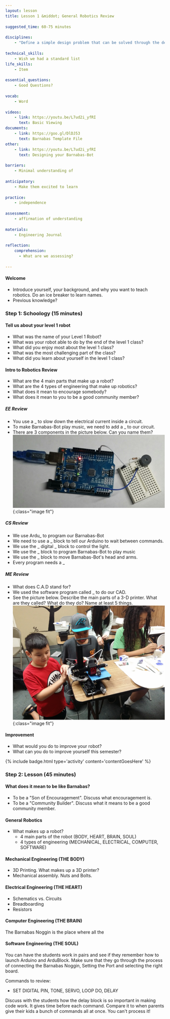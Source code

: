 ```yaml
---
layout: lesson
title: Lesson 1 &middot; General Robotics Review

suggested_time: 60-75 minutes  

disciplines:
    - "Define a simple design problem that can be solved through the development of an object, tool, process, or system and includes several criteria for success and constraints on materials, time, or cost. (3-5-ETS1-1)"

technical_skills:
    - Wish we had a standard list
life_skills:
    - Item

essential_questions: 
    - Good Questions?

vocab:
    - Word

videos:
    - link: https://youtu.be/L7ud2i_yfRI
      text: Basic Viewing 
documents:
    - link: https://goo.gl/DlDJ53
      text: Barnabas Template File
other:
    - link: https://youtu.be/L7ud2i_yfRI
      text: Designing your Barnabas-Bot

barriers: 
    - Minimal understanding of 

anticipatory:
    - Make them excited to learn

practice:
    - independence

assessment:
    - affirmation of understanding

materials:
    - Engineering Journal

reflection:
    comprehension:
      - What are we assessing?

---
```


#### Welcome
   * Introduce yourself, your background, and why you want to teach robotics. Do an ice breaker to learn names.
   * Previous knowledge?  

### Step 1: Schoology (15 minutes) 
#### Tell us about your level 1 robot
- What was the name of your Level 1 Robot?
- What was your robot able to do by the end of the level 1 class?
- What did you enjoy most about the level 1 class?
- What was the most challenging part of the class?
- What did you learn about yourself in the level 1 class? 

#### Intro to Robotics Review
- What are the 4 main parts that make up a robot?
- What are the 4 types of engineering that make up robotics? 
- What does it mean to encourage somebody?
- What does it mean to you to be a good community member?

##### EE Review
- You use a _ to slow down the electrical current inside a circuit.
- To make Barnabas-Bot play music, we need to add a _ to our circuit.
- There are 3 components in the picture below.  Can you name them?
![fig 1.1](fig-1_1.jpg){:class="image fit"}

##### CS Review
- We use Ardu_ to program our Barnabas-Bot
- We need to use a _ block to tell our Arduino to wait between commands.
- We use the _ digital _ block to control the light.
- We use the _ block to program Barnabas-Bot to play music
- We use the _ block to move Barnabas-Bot's head and arms.
- Every program needs a _ 

##### ME Review
- What does C.A.D stand for?
- We used the software program called _ to do our CAD.
- See the picture below.  Describe the main parts of a 3-D printer.  What are they called?  What do they do?  Name at least 5 things.
![fig 1.2](fig-1_2.jpg){:class="image fit"}
 
#### Improvement
- What would you do to improve your robot?
- What can you do to improve yourself this semester?

{% include badge.html type='activity' content='contentGoesHere' %}

### Step 2: Lesson (45 minutes) 
#### What does it mean to be like Barnabas?
- To be a "Son of Encouragement".  Discuss what encouragement is.
- To be a "Community Builder".  Discuss what it means to be a good community member.

#### General Robotics
- What makes up a robot?
  - 4 main parts of the robot (BODY, HEART, BRAIN, SOUL)
  - 4 types of engineering (MECHANICAL, ELECTRICAL, COMPUTER, SOFTWARE)

#### Mechanical Engineering (THE BODY)
- 3D Printing.  What makes up a 3D printer?
- Mechanical assembly.  Nuts and Bolts.  

#### Electrical Engineering (THE HEART)
- Schematics vs. Circuits
- Breadboarding
- Resistors

#### Computer Engineering (THE BRAIN)
The Barnabas Noggin is the place where all the 

#### Software Engineering (THE SOUL)
You can have the students work in pairs and see if they remember how to launch Arduino and ArduBlock.  Make sure that they go through the process of connecting the Barnabas Noggin, Setting the Port and selecting the right board.

Commands to review: 
- SET DIGITAL PIN, TONE, SERVO, LOOP DO, DELAY

Discuss with the students how the delay block is so important in making code work.  It gives time before each command.  Compare it to when parents give their kids a bunch of commands all at once.  You can't process it!